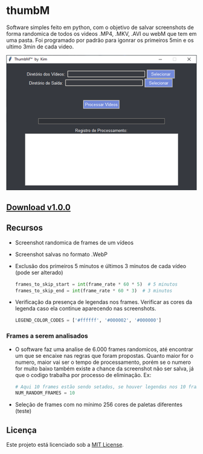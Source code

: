 # thumbM

Software simples feito em python, com o objetivo de salvar screenshots de forma randomica de todos os videos .MP4, .MKV, .AVI ou webM que tem em uma pasta. Foi programado por padrão para igonrar os primeiros 5min e os ultimo 3min de cada video.

<p align="center">
  <img src="https://raw.githubusercontent.com/kimkjin/mimgs/main/imagem_2023-07-10_033335049.png" width="640" alt="thumbM pic">
</p>



## **[Download v1.0.0](https://github.com/seu-usuario/captura-de-frames/releases/tag/v1.0.0)** 

## Recursos
- Screenshot randomica de frames de um vídeos
- Screenshot salvas no formato .WebP
- Exclusão dos primeiros 5 minutos e últimos 3 minutos de cada vídeo (pode ser alterado)
  
  ```python
  frames_to_skip_start = int(frame_rate * 60 * 5)  # 5 minutos
  frames_to_skip_end = int(frame_rate * 60 * 3)  # 3 minutos
  ```
  
- Verificação da presença de legendas nos frames. Verificar as cores da legenda caso ela continue aparecendo nas screenshots.

  ```python
  LEGEND_COLOR_CODES = ['#ffffff', '#000002', '#000000']
  ```

### Frames a serem analisados
- O software faz uma analise de 6.000 frames randomicos, até encontrar um que se encaixe nas regras que foram propostas. Quanto maior for o numero, maior vai ser o tempo de processamento, porém se o numero for muito baixo também existe a chance da screenshot não ser salva, já que o codigo trabalha por processo de eliminação. Ex:
  
  ```python
  # Aqui 10 frames estão sendo setados, se houver legendas nos 10 frames o processamento vai terminar e uma mensagem de aviso será gerada.
  NUM_RANDOM_FRAMES = 10
  ```
  
- Seleção de frames com no mínimo 256 cores de paletas diferentes (teste)

## Licença

Este projeto está licenciado sob a [MIT License](LICENSE).
